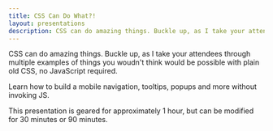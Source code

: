 ```yaml
---
title: CSS Can Do What?!
layout: presentations
description: CSS can do amazing things. Buckle up, as I take your attendees through multiple examples of things you woudn't think would be possible with plain old CSS, no JavaScript required. 
---
```


CSS can do amazing things. Buckle up, as I take your attendees through multiple examples of things you woudn't think would be possible with plain old CSS, no JavaScript required. 

Learn how to build a mobile navigation, tooltips, popups and more without invoking JS.

This presentation is geared for approximately 1 hour, but can be modified for 30 minutes or 90 minutes.